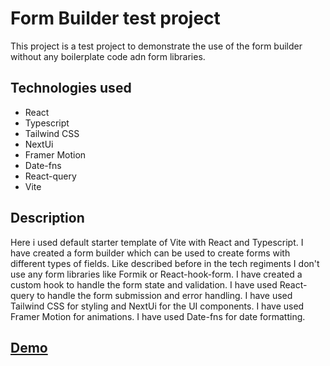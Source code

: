 # Form Builder test project

This project is a test project to demonstrate the use of the form builder without any boilerplate code adn form libraries.

## Technologies used

- React
- Typescript
- Tailwind CSS
- NextUi
- Framer Motion
- Date-fns
- React-query
- Vite

## Description

Here i used default starter template of Vite with React and Typescript. I have created a form builder which can be used to create forms with different types of fields. Like described before in the tech regiments I don't use any form libraries like Formik or React-hook-form. I have created a custom hook to handle the form state and validation. I have used React-query to handle the form submission and error handling. I have used Tailwind CSS for styling and NextUi for the UI components. I have used Framer Motion for animations. I have used Date-fns for date formatting.

## [Demo](https://form-builder-test.vercel.app/)
